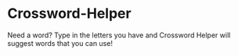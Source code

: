 # Crossword-Helper
Need a word? Type in the letters you have and Crossword Helper will suggest words that you can use!
